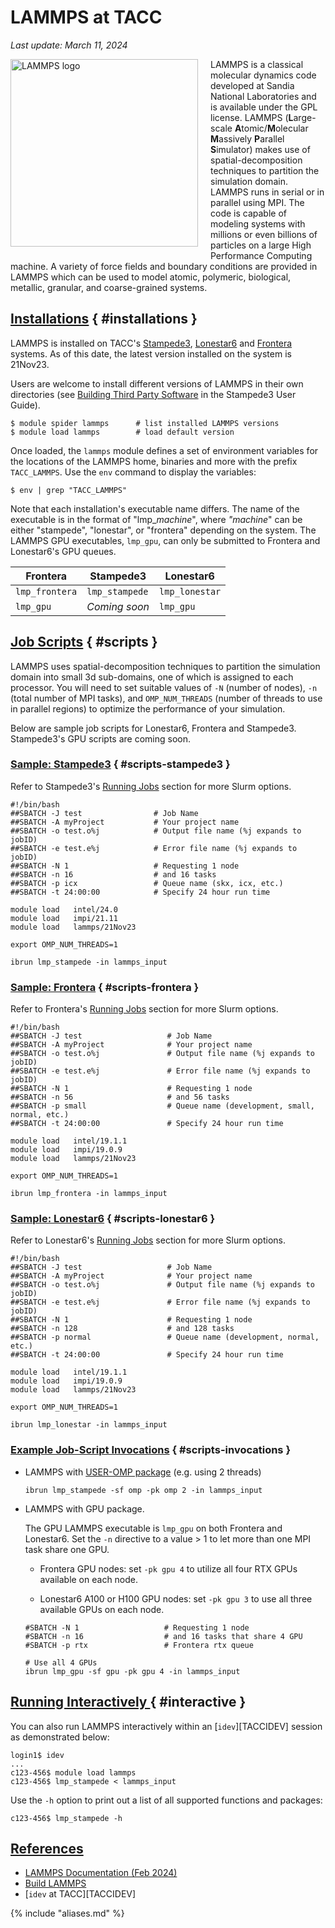 # LAMMPS at TACC
*Last update: March 11, 2024*

<img style="float:left; padding-bottom:20px; padding-right:20px; width:300px;" alt="LAMMPS logo" src="../imgs/lammps-logo.png">LAMMPS is a classical molecular dynamics code developed at Sandia National Laboratories and is available under the GPL license. LAMMPS (<b>L</b>arge-scale <b>A</b>tomic/<b>M</b>olecular <b>M</b>assively <b>P</b>arallel <b>S</b>imulator) makes use of spatial-decomposition techniques to partition the simulation domain.  LAMMPS runs in serial or in parallel using MPI. The code is capable of modeling systems with millions or even billions of particles on a large High Performance Computing machine. A variety of force fields and boundary conditions are provided in LAMMPS which can be used to model atomic, polymeric, biological, metallic, granular, and coarse-grained systems.


## [Installations](#installations) { #installations }

LAMMPS is installed on TACC's [Stampede3](../hpc/stampede3.md), [Lonestar6](../hpc/lonestar6.md) and [Frontera](../hpc/frontera.md) systems. As of this date, the latest version installed on the system is 21Nov23.

Users are welcome to install different versions of LAMMPS in their own directories (see [Building Third Party Software](../../hpc/stampede3/#building) in the Stampede3 User Guide).

``` cmd-line
$ module spider lammps      # list installed LAMMPS versions
$ module load lammps        # load default version
```

Once loaded, the `lammps` module defines a set of environment variables for the locations of the LAMMPS home, binaries and more with the prefix `TACC_LAMMPS`. Use the `env` command to display the variables:

``` cmd-line
$ env | grep "TACC_LAMMPS"
```

Note that each installation's executable name differs. The name of the executable is in the format of "lmp_*machine*", where *"machine*" can be either "stampede", "lonestar", or "frontera" depending on the system. The LAMMPS GPU executables, `lmp_gpu`, can only be submitted to Frontera and Lonestar6's GPU queues.

Frontera     | Stampede3    | Lonestar6
--           | --           | --
`lmp_frontera` | `lmp_stampede` | `lmp_lonestar`
`lmp_gpu`      | *Coming soon*           | `lmp_gpu`

## [Job Scripts](#scripts) { #scripts }

LAMMPS uses spatial-decomposition techniques to partition the simulation domain into small 3d sub-domains, one of which is assigned to each processor. You will need to set suitable values of `-N` (number of nodes), `-n` (total number of MPI tasks), and `OMP_NUM_THREADS` (number of threads to use in parallel regions) to optimize the performance of your simulation.

Below are sample job scripts for Lonestar6, Frontera and Stampede3.  Stampede3's GPU scripts are coming soon.

### [Sample: Stampede3](#scripts-stampede3) { #scripts-stampede3 } 

Refer to Stampede3's [Running Jobs](../../hpc/stampede3/#running) section for more Slurm options. 

```job-script
#!/bin/bash
##SBATCH -J test                # Job Name
##SBATCH -A myProject           # Your project name 
##SBATCH -o test.o%j            # Output file name (%j expands to jobID)
##SBATCH -e test.e%j            # Error file name (%j expands to jobID)
##SBATCH -N 1                   # Requesting 1 node
##SBATCH -n 16                  # and 16 tasks
##SBATCH -p icx                 # Queue name (skx, icx, etc.)
##SBATCH -t 24:00:00            # Specify 24 hour run time

module load   intel/24.0
module load   impi/21.11
module load   lammps/21Nov23

export OMP_NUM_THREADS=1   

ibrun lmp_stampede -in lammps_input
```
### [Sample: Frontera](#scripts-frontera) { #scripts-frontera }

Refer to Frontera's [Running Jobs](../../hpc/frontera/#running) section for more Slurm options. 

``` job-script
#!/bin/bash
##SBATCH -J test                   # Job Name
##SBATCH -A myProject              # Your project name 
##SBATCH -o test.o%j               # Output file name (%j expands to jobID)
##SBATCH -e test.e%j               # Error file name (%j expands to jobID)
##SBATCH -N 1                      # Requesting 1 node
##SBATCH -n 56                     # and 56 tasks
##SBATCH -p small                  # Queue name (development, small, normal, etc.)
##SBATCH -t 24:00:00               # Specify 24 hour run time

module load   intel/19.1.1
module load   impi/19.0.9
module load   lammps/21Nov23

export OMP_NUM_THREADS=1   

ibrun lmp_frontera -in lammps_input
```

### [Sample: Lonestar6](#scripts-lonestar6) { #scripts-lonestar6 }

Refer to Lonestar6's [Running Jobs](../../hpc/lonestar6/#running) section for more Slurm options. 

``` job-script
#!/bin/bash
##SBATCH -J test                   # Job Name
##SBATCH -A myProject              # Your project name 
##SBATCH -o test.o%j               # Output file name (%j expands to jobID)
##SBATCH -e test.e%j               # Error file name (%j expands to jobID)
##SBATCH -N 1                      # Requesting 1 node
##SBATCH -n 128                    # and 128 tasks
##SBATCH -p normal                 # Queue name (development, normal, etc.)
##SBATCH -t 24:00:00               # Specify 24 hour run time

module load   intel/19.1.1
module load   impi/19.0.9
module load   lammps/21Nov23

export OMP_NUM_THREADS=1   

ibrun lmp_lonestar -in lammps_input
```


### [Example Job-Script Invocations](#scripts-invocations) { #scripts-invocations }

* LAMMPS with [USER-OMP package](https://docs.lammps.org/Speed_omp.html) (e.g. using 2 threads)

	``` job-script
	ibrun lmp_stampede -sf omp -pk omp 2 -in lammps_input
	```

* LAMMPS with GPU package.  

	The GPU LAMMPS executable is `lmp_gpu` on both Frontera and Lonestar6. Set the `-n` directive to a value > 1 to let more than one MPI task share one GPU.

	* Frontera GPU nodes: set `-pk gpu 4` to utilize all four RTX GPUs available on each node. 

	* Lonestar6 A100 or H100 GPU nodes: set `-pk gpu 3` to use all three available GPUs on each node. 

	``` job-script
	#SBATCH -N 1                   # Requesting 1 node
	#SBATCH -n 16                  # and 16 tasks that share 4 GPU
	#SBATCH -p rtx                 # Frontera rtx queue
	
	# Use all 4 GPUs
	ibrun lmp_gpu -sf gpu -pk gpu 4 -in lammps_input
	```

## [Running Interactively ](#interactive) { #interactive }

You can also run LAMMPS interactively within an [`idev`][TACCIDEV] session as demonstrated below:

``` cmd-line
login1$ idev
...
c123-456$ module load lammps
c123-456$ lmp_stampede < lammps_input
```
Use the `-h` option to print out a list of all supported functions and packages:

``` cmd-line
c123-456$ lmp_stampede -h
```

## [References](#refs)

* [LAMMPS Documentation (Feb 2024)](https://docs.lammps.org/Manual.html)
* [Build LAMMPS](https://docs.lammps.org/Build.html)
* [`idev` at TACC][TACCIDEV]

{% include "aliases.md" %}
